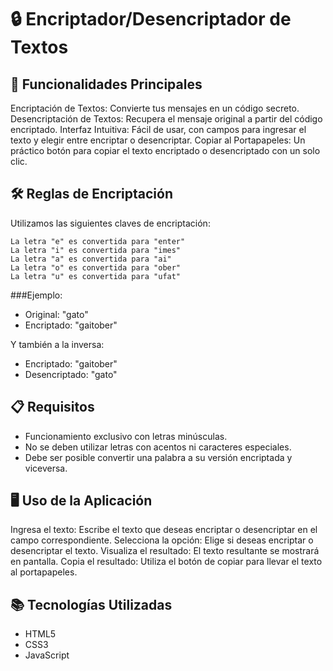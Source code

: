 # 🔒 Encriptador/Desencriptador de Textos

## 🌟 Funcionalidades Principales
Encriptación de Textos: Convierte tus mensajes en un código secreto.
Desencriptación de Textos: Recupera el mensaje original a partir del código encriptado.
Interfaz Intuitiva: Fácil de usar, con campos para ingresar el texto y elegir entre encriptar o desencriptar.
Copiar al Portapapeles: Un práctico botón para copiar el texto encriptado o desencriptado con un solo clic.

## 🛠️ Reglas de Encriptación
Utilizamos las siguientes claves de encriptación:

```
La letra "e" es convertida para "enter"
La letra "i" es convertida para "imes"
La letra "a" es convertida para "ai"
La letra "o" es convertida para "ober"
La letra "u" es convertida para "ufat"
```

###Ejemplo:
- Original: "gato"
- Encriptado: "gaitober"

Y también a la inversa:

- Encriptado: "gaitober"
- Desencriptado: "gato"

## 📋 Requisitos
- Funcionamiento exclusivo con letras minúsculas.
- No se deben utilizar letras con acentos ni caracteres especiales.
- Debe ser posible convertir una palabra a su versión encriptada y viceversa.

## 🖥️ Uso de la Aplicación
Ingresa el texto: Escribe el texto que deseas encriptar o desencriptar en el campo correspondiente.
Selecciona la opción: Elige si deseas encriptar o desencriptar el texto.
Visualiza el resultado: El texto resultante se mostrará en pantalla.
Copia el resultado: Utiliza el botón de copiar para llevar el texto al portapapeles.

## 📚 Tecnologías Utilizadas
- HTML5
- CSS3
- JavaScript
